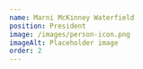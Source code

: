 ```yaml
---
name: Marni McKinney Waterfield
position: President
image: /images/person-icon.png
imageAlt: Placeholder image
order: 2
---
```

